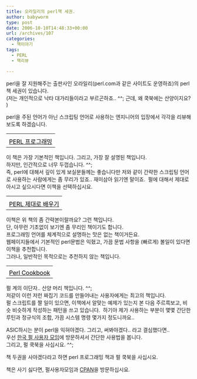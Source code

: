 ```yaml
---
title: 오라일리의 perl책 세권.
author: babyworm
type: post
date: 2006-10-10T14:48:33+00:00
url: /archives/107
categories:
  - 책이야기
tags:
  - PERL
  - 책리뷰

---
```

perl을 잘 지원해주는 출판사인 오라일리(perl.com과 같은 사이트도 운영하죠)의 perl책 세권이 있습니다.&nbsp;  
(저는 개인적으로 낙타 대가리들이라고 부르곤하죠.. ^^; 근데, 왜 쿡북에는 산양이지요? )

perl을 주된 언어가 아닌 스크립팅 언어로 사용하는 엔지니어의 입장에서 각각을 리뷰해보도록 하겠습니다.

<table>
  <tr>
    <td>
      <a href="http://www.aladdin.co.kr/shop/wproduct.aspx?ISBN=8979140266&ttbkey=ttbbabyworm2309001&copyPaper=1"><img decoding="async" alt="" src="https://i0.wp.com/image.aladdin.co.kr/coveretc/book/coversum/8979140266_1.jpg?w=625" border="0" data-recalc-dims="1" /></a>
    </td>
  </tr>
  
  <tr>
    <td style="vertical-align: top" align="middle">
      <a class="aladdin_title" href="http://www.aladdin.co.kr/shop/wproduct.aspx?ISBN=8979140266&ttbkey=ttbbabyworm2309001&copyPaper=1"><font color="#000000">PERL 프로그래밍</font></a>
    </td>
  </tr>
</table>

이 책은 가장 기본적인 책입니다. 그리고, 가장 잘 설명된 책입니다.  
하지만, 인간적으로 너무 두껍습니다. ^^;  
즉, perl에 대해서 깊이 있게 보실분들께는 좋습니다만 저와 같이 간략한 스크립팅 언어로 사용하는 사람에게는 좀 무리가 있죠.. 재미삼아 읽기엔 말이죠.&nbsp; 펄에 대해서 제대로 아시고 싶으시다면 이책을 선택하십시요.

<table>
  <tr>
    <td>
      <a href="http://www.aladdin.co.kr/shop/wproduct.aspx?ISBN=8979140460&ttbkey=ttbbabyworm2309001&copyPaper=1"><img decoding="async" alt="" src="https://i0.wp.com/image.aladdin.co.kr/coveretc/book/coversum/8979140460_1.jpg?w=625" border="0" data-recalc-dims="1" /></a>
    </td>
  </tr>
  
  <tr>
    <td style="vertical-align: top" align="middle">
      <a class="aladdin_title" href="http://www.aladdin.co.kr/shop/wproduct.aspx?ISBN=8979140460&ttbkey=ttbbabyworm2309001&copyPaper=1"><font color="#000000">PERL 제대로 배우기</font></a>
    </td>
  </tr>
</table>

이책은 위 책의 좀 간략본이랄까요? 그런 책입니다.  
단, 아무런 기초없이 보기엔 좀 무리인 책이기도 합니다.  
프로그래밍 언어를 체계적으로 설명하는 맛은 없는 책이거든요.  
웹페이지들에서 기본적인 perl문법은 익혔고, 가끔 문법 사항을 (빠르게) 볼일이 있다면 이책을 추천합니다.  
그러나, 일반적인 목적으로는 추천하지 않는 책입니다. 

<table>
  <tr>
    <td>
      <a href="http://www.aladdin.co.kr/shop/wproduct.aspx?ISBN=8979140819&ttbkey=ttbbabyworm2309001&copyPaper=1"><img decoding="async" alt="" src="https://i0.wp.com/image.aladdin.co.kr/coveretc/book/coversum/8979140819_1.jpg?w=625" border="0" data-recalc-dims="1" /></a>
    </td>
  </tr>
  
  <tr>
    <td style="vertical-align: top" align="middle">
      <a class="aladdin_title" href="http://www.aladdin.co.kr/shop/wproduct.aspx?ISBN=8979140819&ttbkey=ttbbabyworm2309001&copyPaper=1"><font color="#000000">Perl Cookbook</font></a>
    </td>
  </tr>
</table>

펄 계의 이단자.. 산양 머리 책입니다. ^^;  
저같이 이런 저런 짜집기 코드를 만들어내는 사용자에게는 최고의 책입니다.  
펄 스크립트를 짤 일이 있으면, 이책에서 알맞는 예제가 있는지 본 다음 주르륵보고, 비슷 비슷하게 작성하는 패턴을 쓰고 있습니다.&nbsp; 하기야 제가 사용하는 부분이 몇몇 간단한 루틴과 정규식의 조합, 가끔 시스템 명령 몇가지 정도니까요..

ASIC하시는 분이 perl을 익혀야겠다. 그리고, 써봐야겠다.. 라고 결심했다면..  
우선 [한국 펄 사용자 모임][1]에 방문하셔서 간단한 사용법을 봅니다.  
그리고, 펄 쿡북을 사십시요. ^^;

책 두권을 사야겠다라고 하면 perl 프로그래밍 책과 펄 쿡북을 사십시요. 

책은 사기 싫다면, 펄사용자모임과 [CPAN][1]을 방문하십시요.

 [1]: http://www.perl.or.kr/